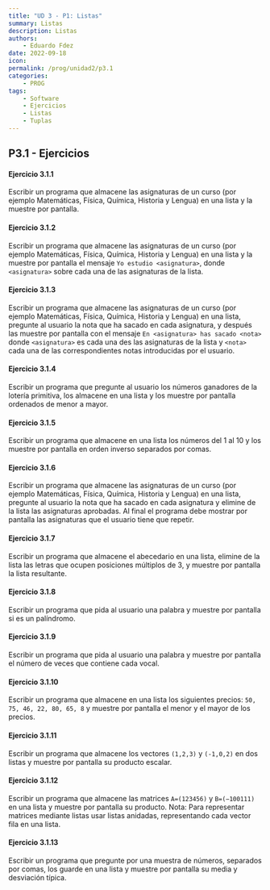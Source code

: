 ```yaml
---
title: "UD 3 - P1: Listas"
summary: Listas
description: Listas
authors:
    - Eduardo Fdez
date: 2022-09-18
icon: 
permalink: /prog/unidad2/p3.1
categories:
    - PROG
tags:
    - Software
    - Ejercicios
    - Listas
    - Tuplas
---
```

## P3.1 - Ejercicios

#### **Ejercicio 3.1.1**

Escribir un programa que almacene las asignaturas de un curso (por ejemplo Matemáticas, Física, Química, Historia y Lengua) en una lista y la muestre por pantalla.

<!--
[Solución](https://colab.research.google.com/github/asalber/aprendeconalf/blob/master/content/es/docencia/python/ejercicios/soluciones/listas-tuplas/ejercicio1.ipynb)
-->

#### **Ejercicio 3.1.2**

Escribir un programa que almacene las asignaturas de un curso (por ejemplo Matemáticas, Física, Química, Historia y Lengua) en una lista y la muestre por pantalla el mensaje `Yo estudio <asignatura>`, donde `<asignatura>` sobre cada una de las asignaturas de la lista.

<!--

[Solución](https://colab.research.google.com/github/asalber/aprendeconalf/blob/master/content/es/docencia/python/ejercicios/soluciones/listas-tuplas/ejercicio2.ipynb)
-->

#### **Ejercicio 3.1.3**

Escribir un programa que almacene las asignaturas de un curso (por ejemplo Matemáticas, Física, Química, Historia y Lengua) en una lista, pregunte al usuario la nota que ha sacado en cada asignatura, y después las muestre por pantalla con el mensaje `En <asignatura> has sacado <nota>` donde `<asignatura>` es cada una des las asignaturas de la lista y `<nota>` cada una de las correspondientes notas introducidas por el usuario.

<!--

[Solución](https://colab.research.google.com/github/asalber/aprendeconalf/blob/master/content/es/docencia/python/ejercicios/soluciones/listas-tuplas/ejercicio3.ipynb)
-->

#### **Ejercicio 3.1.4**

Escribir un programa que pregunte al usuario los números ganadores de la lotería primitiva, los almacene en una lista y los muestre por pantalla ordenados de menor a mayor.

<!--

[Solución](https://colab.research.google.com/github/asalber/aprendeconalf/blob/master/content/es/docencia/python/ejercicios/soluciones/listas-tuplas/ejercicio4.ipynb)
-->

#### **Ejercicio 3.1.5**

Escribir un programa que almacene en una lista los números del 1 al 10 y los muestre por pantalla en orden inverso separados por comas.

<!--

[Solución](https://colab.research.google.com/github/asalber/aprendeconalf/blob/master/content/es/docencia/python/ejercicios/soluciones/listas-tuplas/ejercicio5.ipynb)
-->

#### **Ejercicio 3.1.6**

Escribir un programa que almacene las asignaturas de un curso (por ejemplo Matemáticas, Física, Química, Historia y Lengua) en una lista, pregunte al usuario la nota que ha sacado en cada asignatura y elimine de la lista las asignaturas aprobadas. Al final el programa debe mostrar por pantalla las asignaturas que el usuario tiene que repetir.

<!--
[Solución](https://colab.research.google.com/github/asalber/aprendeconalf/blob/master/content/es/docencia/python/ejercicios/soluciones/listas-tuplas/ejercicio6.ipynb)
-->

#### **Ejercicio 3.1.7**

Escribir un programa que almacene el abecedario en una lista, elimine de la lista las letras que ocupen posiciones múltiplos de 3, y muestre por pantalla la lista resultante.

<!--
[Solución](https://colab.research.google.com/github/asalber/aprendeconalf/blob/master/content/es/docencia/python/ejercicios/soluciones/listas-tuplas/ejercicio7.ipynb)
-->

#### **Ejercicio 3.1.8**

Escribir un programa que pida al usuario una palabra y muestre por pantalla si es un palíndromo.

<!--
[Solución](https://colab.research.google.com/github/asalber/aprendeconalf/blob/master/content/es/docencia/python/ejercicios/soluciones/listas-tuplas/ejercicio8.ipynb)
-->

#### **Ejercicio 3.1.9**

Escribir un programa que pida al usuario una palabra y muestre por pantalla el número de veces que contiene cada vocal.

<!--
[Solución](https://colab.research.google.com/github/asalber/aprendeconalf/blob/master/content/es/docencia/python/ejercicios/soluciones/listas-tuplas/ejercicio9.ipynb)
-->

#### **Ejercicio 3.1.10**

Escribir un programa que almacene en una lista los siguientes precios: `50, 75, 46, 22, 80, 65, 8` y muestre por pantalla el menor y el mayor de los precios.

<!--
[Solución](https://colab.research.google.com/github/asalber/aprendeconalf/blob/master/content/es/docencia/python/ejercicios/soluciones/listas-tuplas/ejercicio10.ipynb)
-->

#### **Ejercicio 3.1.11**

Escribir un programa que almacene los vectores `(1,2,3)` y `(-1,0,2)` en dos listas y muestre por pantalla su producto escalar.

<!--
[Solución](https://colab.research.google.com/github/asalber/aprendeconalf/blob/master/content/es/docencia/python/ejercicios/soluciones/listas-tuplas/ejercicio11.ipynb)
-->

#### **Ejercicio 3.1.12**

Escribir un programa que almacene las matrices `A=(123456)` y `B=(−100111)` en una lista y muestre por pantalla su producto.
Nota: Para representar matrices mediante listas usar listas anidadas, representando cada vector fila en una lista.

<!--

[Solución](https://colab.research.google.com/github/asalber/aprendeconalf/blob/master/content/es/docencia/python/ejercicios/soluciones/listas-tuplas/ejercicio12.ipynb)
-->

#### **Ejercicio 3.1.13**

Escribir un programa que pregunte por una muestra de números, separados por comas, los guarde en una lista y muestre por pantalla su media y desviación típica.

<!--
[Solución](https://colab.research.google.com/github/asalber/aprendeconalf/blob/master/content/es/docencia/python/ejercicios/soluciones/listas-tuplas/ejercicio13.ipynb)

-->
